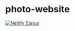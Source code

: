 # photo-website

[![Netlify Status](https://api.netlify.com/api/v1/badges/a86c2494-42be-4fc5-a155-22f775cd48d3/deploy-status)](https://app.netlify.com/sites/zhjngli-photo/deploys)
